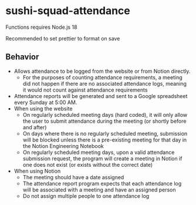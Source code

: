 # sushi-squad-attendance
 
Functions requires Node.js 18

Recommended to set prettier to format on save

## Behavior

- Allows attendance to be logged from the website or from Notion directly.
    - For the purposes of counting attendance requirements, a meeting did not happen if there are no associated attendance logs, meaning it would not count against attendance requirements
- Attendance reports will be generated and sent to a Google spreadsheet every Sunday at 5:00 AM.
- When using the website
    - On regularly scheduled meeting days (hard coded), it will only allow the user to submit attendance during the meeting (or shortly before and after)
    - On days where there is no regularly scheduled meeting, submission will be blocked unless there is a pre-existing meeting for that day in the Notion Engineering Notebook
    - On regularly scheduled meeting days, upon a valid attendance submission request, the program will create a meeting in Notion if one does not exist (or exists without the correct date)
- When using Notion
    - The meeting should have a date assigned
    - The attendance report program expects that each attendance log will be associated with a meeting and have an assigned person
    - Do not assign multiple people to one attendance log